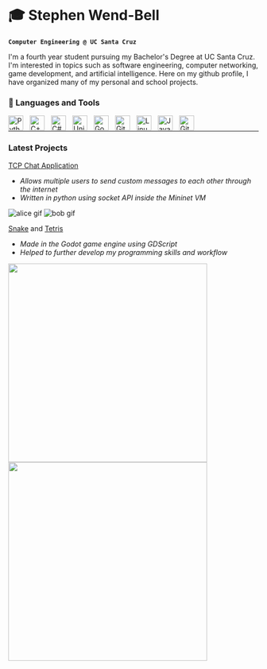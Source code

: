 # 🎓 Stephen Wend-Bell

**`Computer Engineering @ UC Santa Cruz`**

I'm a fourth year student pursuing my Bachelor's Degree at UC Santa Cruz. I'm interested in topics such as software engineering, computer networking, game development, and artificial intelligence.
Here on my github profile, I have organized many of my personal and school projects.

### 🧰 Languages and Tools

<img align="left" alt="Python" width="30px" style="padding-right:10px;" src="https://cdn.jsdelivr.net/gh/devicons/devicon/icons/python/python-plain.svg" />
<img align="left" alt="C++" width="30px" style="padding-right:10px;" src="https://cdn.jsdelivr.net/gh/devicons/devicon@latest/icons/cplusplus/cplusplus-original.svg" />
<img align="left" alt="C#" width="30px" style="padding-right:10px;" src="https://cdn.jsdelivr.net/gh/devicons/devicon@latest/icons/csharp/csharp-original.svg" />
<img align="left" alt="Unity" width="30px" style="padding-right:10px;" src="https://cdn.jsdelivr.net/gh/devicons/devicon@latest/icons/unity/unity-original.svg" />
<img align="left" alt="Godot" width="30px" style="padding-right:10px;" src="https://cdn.jsdelivr.net/gh/devicons/devicon@latest/icons/godot/godot-original.svg" />
<img align="left" alt="Git" width="30px" style="padding-right:10px;" src="https://cdn.jsdelivr.net/gh/devicons/devicon/icons/git/git-original.svg" />
<img align="left" alt="Linux" width="30px" style="padding-right:10px;" src="https://cdn.jsdelivr.net/gh/devicons/devicon/icons/linux/linux-original.svg" />
<img align="left" alt="JavaScript" width="30px" style="padding-right:10px;" src="https://cdn.jsdelivr.net/gh/devicons/devicon/icons/javascript/javascript-plain.svg" />
<img align="left" alt="GitHub" width="30px" style="padding-right:10px;" src="https://cdn.jsdelivr.net/gh/devicons/devicon/icons/github/github-original.svg" />
<br />

---
### Latest Projects

[TCP Chat Application][tcp_link]
* *Allows multiple users to send custom messages to each other through the internet*
* *Written in python using socket API inside the Mininet VM*

![alice gif](https://github.com/user-attachments/assets/19f547f4-9df0-468e-8571-252f748853f8)
![bob gif](https://github.com/user-attachments/assets/18f6ea9a-ec2c-4b59-886a-141529ff29af)

[Snake][snake_link] and [Tetris][tetris_link]
* *Made in the Godot game engine using GDScript*
* *Helped to further develop my programming skills and workflow*


<img src="https://github.com/user-attachments/assets/52049024-f8b9-4d2e-b309-346b32bb3bf2" width="400" height="400">
<img src="https://github.com/user-attachments/assets/4af98dcf-38c7-4442-ae40-58cda5a8ad55" width="400" height="400">

[tcp_link]: https://github.com/Stephenwb1/TCP-Chat-Application
[snake_link]: https://github.com/Stephenwb1/Snake-June-2024
[tetris_link]: https://github.com/Stephenwb1/Tetris-June-2024
